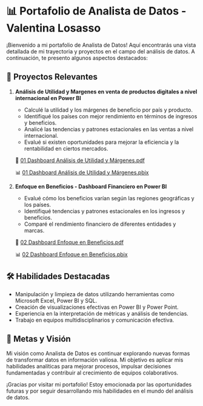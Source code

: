 # 📊 Portafolio de Analista de Datos - Valentina Losasso

¡Bienvenido a mi portafolio de Analista de Datos! Aquí encontrarás una vista detallada de mi trayectoria y proyectos en el campo del análisis de datos. A continuación, te presento algunos aspectos destacados:

## 🚀 Proyectos Relevantes

1. **Análisis de Utilidad y Margenes en venta de productos digitales a nivel internacional en Power BI**
   - Calculé la utilidad y los márgenes de beneficio por país y producto.
   - Identifiqué los países con mejor rendimiento en términos de ingresos y beneficios.
   - Analicé las tendencias y patrones estacionales en las ventas a nivel internacional.
   - Evalué si existen oportunidades para mejorar la eficiencia y la rentabilidad en ciertos mercados.

   📄 [01 Dashboard Análisis de Utilidad y Márgenes.pdf](https://github.com/valentinalosasso/PORTAFOLIO_ANALISTA_DE_DATOS/blob/64a83ee75dc2154c65ef0c10c761d8d4ee3726bd/01%20Dashboard%20An%C3%A1lisis%20de%20Utilidad%20Y%20M%C3%A1genes.pdf)
   
   📊 [01 Dashboard Análisis de Utilidad y Márgenes.pbix](https://github.com/valentinalosasso/PORTAFOLIO_ANALISTA_DE_DATOS/blob/19d21b520b7e46466c91265f6205eac28df21a7e/01%20Dashboard%20An%C3%A1lisis%20de%20Utilidad%20y%20M%C3%A1genes.pbix)


3. **Enfoque en Beneficios - Dashboard Financiero en Power BI**
   - Evalué cómo los beneficios varían según las regiones geográficas y los países.
   - Identifiqué tendencias y patrones estacionales en los ingresos y beneficios.
   - Comparé el rendimiento financiero de diferentes entidades y marcas.

   📄 [02 Dashboard Enfoque en Beneficios.pdf](https://github.com/valentinalosasso/PORTAFOLIO_ANALISTA_DE_DATOS/blob/1f0da65f63c05d1279fa8b4c414f899e53bab147/02%20Dashboard%20Enfoque%20en%20Beneficios.pdf)
   
   📊 [02 Dashboard Enfoque en Beneficios.pbix](https://github.com/valentinalosasso/PORTAFOLIO_ANALISTA_DE_DATOS/blob/1f15166daaa7158d945e87d950e9a5c253f0736e/02%20Dashboard%20Enfoque%20en%20Beneficios.pbix)

## 🛠️ Habilidades Destacadas

- Manipulación y limpieza de datos utilizando herramientas como Microsoft Excel, Power BI y SQL.
- Creación de visualizaciones efectivas en Power BI y Power Point.
- Experiencia en la interpretación de métricas y análisis de tendencias.
- Trabajo en equipos multidisciplinarios y comunicación efectiva.
  
## 🎯 Metas y Visión

Mi visión como Analista de Datos es continuar explorando nuevas formas de transformar datos en información valiosa. Mi objetivo es aplicar mis habilidades analíticas para mejorar procesos, impulsar decisiones fundamentadas y contribuir al crecimiento de equipos colaborativos.

¡Gracias por visitar mi portafolio! Estoy emocionada por las oportunidades futuras y por seguir desarrollando mis habilidades en el mundo del análisis de datos.
